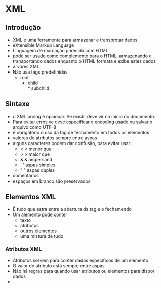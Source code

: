 # XML
## Introdução
* XML é uma ferramente para armazenar e transprotar dados
* eXtensible Markup Language
* Linguagem de marcação parecida com HTML
* pode ser usado como complemento para o HTML, armazenando e transportando dados enquanto o HTML formata e exibe estes dados
* árvores XML
* Não usa tags predefinidas 
	* root  
  		* child  
    			* subchild 

## Sintaxe
* o XML prolog é opcionar. Se existir deve vir no início do documento.  
* Para evitar erros vc deve especificar o encoding usado ou salvar o arquivo como UTF-8  
* é obrigatório o uso da tag de fechamento em todos os elementos  
* valores de atributos sempre entre aspas
* alguns caracteres podem dar confusão, para evitar usar:
	* &lt;	<	menor que
	* &gt;	>	maior que
	* &amp;	&	ampersand 
	* &apos;	'	aspas simples
	* &quot;	"	aspas duplas
* comentários <!-- comentario --> 
* espaços em branco são preservados
## Elementos XML
* É tudo que estra entre a abertura da tag e o fechamendo
* Um alemento pode conter
	* texto
	* atributos
	* outros elementos 
	* uma mistura de tudo 
### Atributos XML
* Atributos servem para conter dados específicos de um elemento
* O valor do atributo está sempre entre aspas 
* Não há regras para quando usar atributos ou elementos para dispor dados
* 

